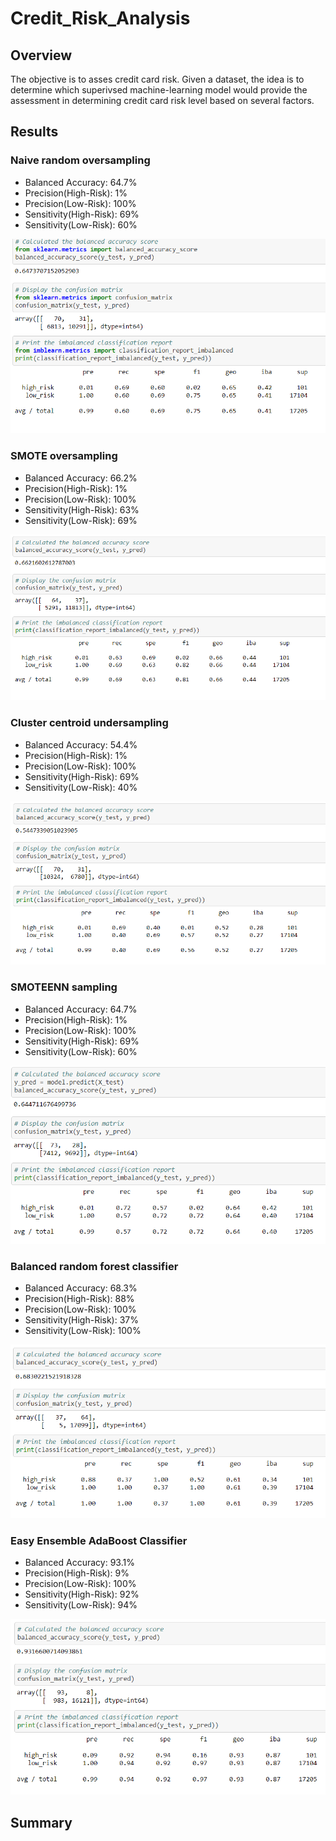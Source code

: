 # Credit_Risk_Analysis

## Overview

The objective is to asses credit card risk. Given a dataset, the idea is to determine which superivsed machine-learning model would provide the assessment in determining credit card risk level based on several factors.

## Results

### Naive random oversampling

* Balanced Accuracy: 64.7%
* Precision(High-Risk): 1%
* Precision(Low-Risk): 100%
* Sensitivity(High-Risk): 69%
* Sensitivity(Low-Risk): 60%

![analysis_images](oversampling.PNG)

### SMOTE oversampling

* Balanced Accuracy: 66.2%
* Precision(High-Risk): 1%
* Precision(Low-Risk): 100%
* Sensitivity(High-Risk): 63%
* Sensitivity(Low-Risk): 69%

![analysis_images](SMOTE%20oversampling.PNG)

### Cluster centroid undersampling

* Balanced Accuracy: 54.4%
* Precision(High-Risk): 1%
* Precision(Low-Risk): 100%
* Sensitivity(High-Risk): 69%
* Sensitivity(Low-Risk): 40%

![analysis_images](undersampling.PNG)

### SMOTEENN sampling

* Balanced Accuracy: 64.7%
* Precision(High-Risk): 1%
* Precision(Low-Risk): 100%
* Sensitivity(High-Risk): 69%
* Sensitivity(Low-Risk): 60%

![analysis_images](SMOTEENN.PNG)

### Balanced random forest classifier

* Balanced Accuracy: 68.3%
* Precision(High-Risk): 88%
* Precision(Low-Risk): 100%
* Sensitivity(High-Risk): 37%
* Sensitivity(Low-Risk): 100%

![analysis_images](ensemble_learner.PNG)

### Easy Ensemble AdaBoost Classifier

* Balanced Accuracy: 93.1%
* Precision(High-Risk): 9%
* Precision(Low-Risk): 100%
* Sensitivity(High-Risk): 92%
* Sensitivity(Low-Risk): 94%

![analysis_images](adaboost.PNG)

## Summary
